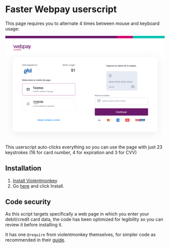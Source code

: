 # Faster Webpay userscript

This page requires you to alternate 4 times between mouse and keyboard usage:

![webpay screenshot](./webpay.png)

This userscript auto-clicks everything so you can use the page with just 23 keystrokes (16 for card number, 4 for expiration and 3 for CVV)

## Installation

1. [Install Violentmonkey](https://violentmonkey.github.io/get-it/)
2. Go [here](https://raw.githubusercontent.com/zzdroide/FasterWebpay/main/FasterWebpay.user.js) and click Install.

## Code security

As this script targets specifically a web page in which you enter your debit/credit card data, the code has been optimized for legibility so you can review it before installing it.

It has one `@require` from violentmonkey themselves, for simpler code as recommended in their [guide](https://violentmonkey.github.io/guide/observing-dom/).
